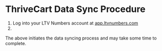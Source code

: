 # ThriveCart Data Sync Procedure

1. Log into your LTV Numbers account at <a href="https://app.ltvnumbers.com" target="_blank">app.ltvnumbers.com</a>
2. 

The above initiates the data syncing process and may take some time to complete.
